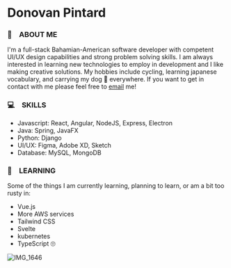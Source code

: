 # Donovan Pintard
### 🎨&ensp;&ensp;ABOUT ME
I'm a full-stack Bahamian-American software developer with competent UI/UX design capabilities and strong problem solving skills. I am always interested in learning new
technologies to employ in development and I like making creative solutions. My hobbies include cycling, learning japanese vocabulary, and carrying my dog 🐩 everywhere. If you want to get in
contact with me please feel free to [email](mailto:donovanpintard@gmail.com) me!

### 💻&ensp;&ensp;SKILLS
- Javascript:   React, Angular, NodeJS, Express, Electron
- Java:         Spring, JavaFX
- Python:       Django
- UI/UX:        Figma, Adobe XD, Sketch
- Database:     MySQL, MongoDB

### 🚧&ensp;&ensp;LEARNING
Some of the things I am currently learning, planning to learn, or am a bit too rusty in:
- Vue.js
- More AWS services
- Tailwind CSS
- Svelte
- kubernetes
- TypeScript 🙄

![IMG_1646](https://user-images.githubusercontent.com/86621108/125312230-182d6500-e302-11eb-83ad-c448d5332b5f.png)
